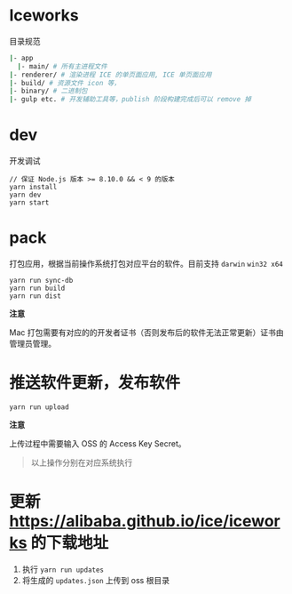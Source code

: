 # Iceworks

目录规范

```bash
|- app
  |- main/ # 所有主进程文件
|- renderer/ # 渲染进程 ICE 的单页面应用, ICE 单页面应用
|- build/ # 资源文件 icon 等，
|- binary/ # 二进制包
|- gulp etc. # 开发辅助工具等，publish 阶段构建完成后可以 remove 掉
```

# dev

开发调试

```
// 保证 Node.js 版本 >= 8.10.0 && < 9 的版本
yarn install
yarn dev
yarn start
```

# pack

打包应用，根据当前操作系统打包对应平台的软件。目前支持 `darwin` `win32 x64`

```
yarn run sync-db
yarn run build
yarn run dist
```

**注意**

Mac 打包需要有对应的的开发者证书（否则发布后的软件无法正常更新）证书由管理员管理。

# 推送软件更新，发布软件

```
yarn run upload
```

**注意**

上传过程中需要输入 OSS 的 Access Key Secret。

> 以上操作分别在对应系统执行

# 更新 https://alibaba.github.io/ice/iceworks 的下载地址

1. 执行 `yarn run updates`
2. 将生成的 `updates.json` 上传到 oss 根目录
